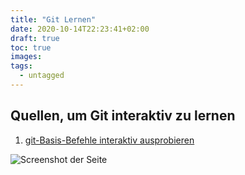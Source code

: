```yaml
---
title: "Git Lernen"
date: 2020-10-14T22:23:41+02:00
draft: true
toc: true
images:
tags: 
  - untagged
---
```


## Quellen, um Git interaktiv zu lernen
1. [git-Basis-Befehle interaktiv ausprobieren](https://www.katacoda.com/courses/git/1)

![Screenshot der Seite]()

